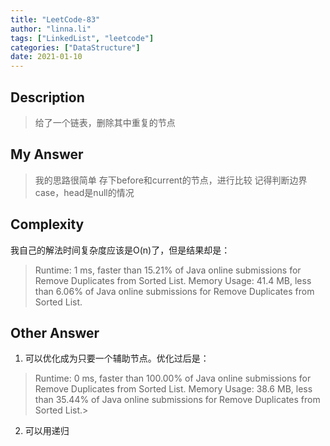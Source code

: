```yaml
---
title: "LeetCode-83"
author: "linna.li"
tags: ["LinkedList", "leetcode"]
categories: ["DataStructure"]
date: 2021-01-10
---
```


## Description
> 给了一个链表，删除其中重复的节点

## My Answer
> 我的思路很简单
> 存下before和current的节点，进行比较
> 记得判断边界case，head是null的情况

## Complexity
我自己的解法时间复杂度应该是O(n)了，但是结果却是：
> Runtime: 1 ms, faster than 15.21% of Java online submissions for Remove Duplicates from Sorted List.
> Memory Usage: 41.4 MB, less than 6.06% of Java online submissions for Remove Duplicates from Sorted List.

## Other Answer

1. 可以优化成为只要一个辅助节点。优化过后是： 
> Runtime: 0 ms, faster than 100.00% of Java online submissions for Remove Duplicates from Sorted List.
> Memory Usage: 38.6 MB, less than 35.44% of Java online submissions for Remove Duplicates from Sorted List.>
2. 可以用递归